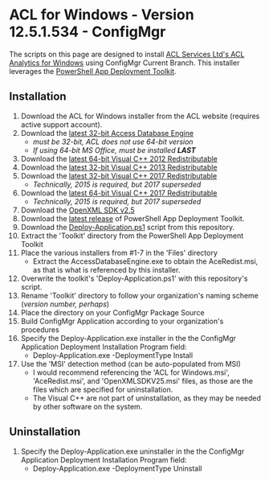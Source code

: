 # ACL for Windows - Version 12.5.1.534 - ConfigMgr

The scripts on this page are designed to install [ACL Services Ltd's ACL Analytics for Windows](https://www.acl.com/products/acl-analytics/) using ConfigMgr Current Branch. This installer leverages the [PowerShell App Deployment Toolkit](http://psappdeploytoolkit.com/).

## Installation

1. Download the ACL for Windows installer from the ACL website (requires active support account).
1. Download the [latest 32-bit Access Database Engine](https://www.microsoft.com/en-us/download/details.aspx?id=13255 "AccessDatabaseEngine.exe")
    * *must be 32-bit, ACL does not use 64-bit version*
    * *If using 64-bit MS Office, must be installed **LAST***
1. Download the [latest 64-bit Visual C++ 2012 Redistributable](https://www.microsoft.com/en-us/download/details.aspx?id=30679)
1. Download the [latest 32-bit Visual C++ 2013 Redistributable](http://download.microsoft.com/download/0/5/6/056dcda9-d667-4e27-8001-8a0c6971d6b1/vcredist_x86.exe)
1. Download the [latest 32-bit Visual C++ 2017 Redistributable](https://aka.ms/vs/15/release/vc_redist.x86.exe)
    * *Technically, 2015 is required, but 2017 superseded*
1. Download the [latest 64-bit Visual C++ 2017 Redistributable](https://aka.ms/vs/15/release/vc_redist.x64.exe)
    * *Technically, 2015 is required, but 2017 superseded*
1. Download the [OpenXML SDK v2.5](https://www.microsoft.com/en-us/download/details.aspx?id=30425 "OpenXMLSDKV25.msi")
1. Download the [latest release](https://github.com/PSAppDeployToolkit/PSAppDeployToolkit/releases/latest) of PowerShell App Deployment Toolkit.
1. Download the [Deploy-Application.ps1](https://github.com/aentringer/CMAppScripts/raw/master/ACL/Deploy-Application.ps1) script from this repository.
1. Extract the 'Toolkit' directory from the PowerShell App Deployment Toolkit
1. Place the various installers from #1-7 in the 'Files' directory
    * Extract the AccessDatabaseEngine.exe to obtain the AceRedist.msi, as that is what is referenced by this installer.
1. Overwrite the toolkit's 'Deploy-Application.ps1' with this repository's script.
1. Rename 'Toolkit' directory to follow your organization's naming scheme (*version number, perhaps*)
1. Place the directory on your ConfigMgr Package Source
1. Build ConfigMgr Application according to your organization's procedures
1. Specify the Deploy-Application.exe installer in the the ConfigMgr Application Deployment Installation Program field:
    * Deploy-Application.exe -DeploymentType Install
1. Use the 'MSI' detection method (can be auto-populated from MSI)
    * I would recommend referencing the 'ACL for Windows.msi', 'AceRedist.msi', and 'OpenXMLSDKV25.msi' files, as those are the files which are specified for uninstallation.
    * The Visual C++ are not part of uninstallation, as they may be needed by other software on the system.

## Uninstallation

1. Specify the Deploy-Application.exe uninstaller in the the ConfigMgr Application Deployment Installation Program field:
    * Deploy-Application.exe -DeploymentType Uninstall
